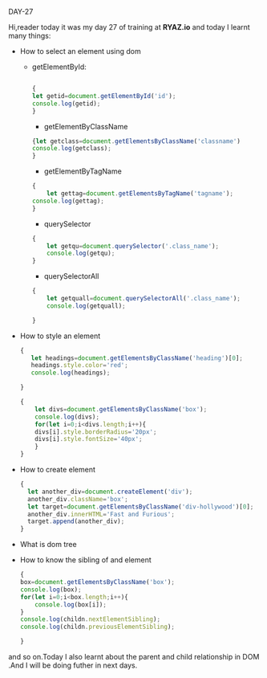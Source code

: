 DAY-27



Hi,reader today it was my day 27 of training at **RYAZ.io** and today I learnt many things:


* How to select an element using dom
  * getElementById:
    ```javascript
    
    {
    let getid=document.getElementById('id');
    console.log(getid);
    }
    ```
    * getElementByClassName
    ```javascript
    {let getclass=document.getElementsByClassName('classname')
    console.log(getclass);
    }
    ```
    * getElementByTagName
    ```javascript
    {
        let gettag=document.getElementsByTagName('tagname');
    console.log(gettag);
    }
    ```
    * querySelector
    ```javascript
    {
        let getqu=document.querySelector('.class_name');
        console.log(getqu);
    }
    ```
    * querySelectorAll
    ```javascript
    {
        let getquall=document.querySelectorAll('.class_name');
        console.log(getquall);

    }
    ```
* How to style an element
     ```javascript
     {
        let headings=document.getElementsByClassName('heading')[0];
        headings.style.color='red';
        console.log(headings);

     }
     ```
    ```javascript
    {
        let divs=document.getElementsByClassName('box');
        console.log(divs);
        for(let i=0;i<divs.length;i++){
        divs[i].style.borderRadius='20px';
        divs[i].style.fontSize='40px';
        }
    }
    ```
* How to create element
  ```javascript
  {
    let another_div=document.createElement('div');
    another_div.className='box';
    let target=document.getElementsByClassName('div-hollywood')[0];
    another_div.innerHTML='Fast and Furious';
    target.append(another_div);
  }
  ```

* What is dom tree
* How to know the sibling of and element
  

    ```javascript
    {
    box=document.getElementsByClassName('box');
    console.log(box);
    for(let i=0;i<box.length;i++){
        console.log(box[i]);
    }
    console.log(childn.nextElementSibling);
    console.log(childn.previousElementSibling);

    }
    ```

and so on.Today I also learnt about the parent and child relationship in DOM .And I will be doing futher in next days.